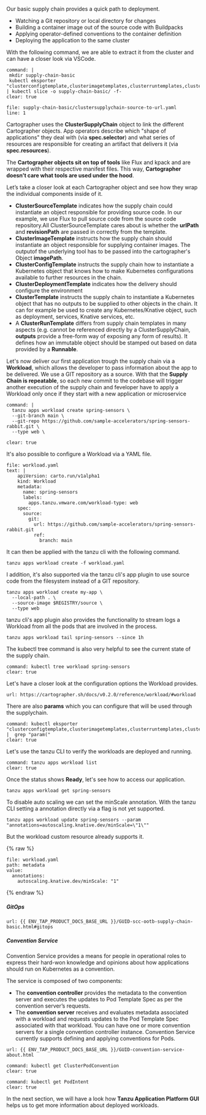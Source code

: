 Our basic supply chain provides a quick path to deployment.
- Watching a Git repository or local directory for changes
- Building a container image out of the source code with Buildpacks
- Applying operator-defined conventions to the container definition
- Deploying the application to the same cluster

With the following command, we are able to extract it from the cluster and can have a closer look via VSCode.
```terminal:execute
command: |
 mkdir supply-chain-basic
 kubectl eksporter "clusterconfigtemplate,clusterimagetemplates,clusterruntemplates,clustersourcetemplates,clustersupplychains,clustertemplates,clusterdelivery,ClusterDeploymentTemplate" | kubectl slice -o supply-chain-basic/ -f-
clear: true
```

```editor:open-file
file: supply-chain-basic/clustersupplychain-source-to-url.yaml
line: 1
```

Cartographer uses the **ClusterSupplyChain** object to link the different Cartographer objects. App operators describe which "shape of applications" they deal with (via **spec.selector**) and what series of resources are responsible for creating an artifact that delivers it (via **spec.resources**).

The **Cartographer objects sit on top of tools** like Flux and kpack and are wrapped with their respective manifest files. This way, **Cartographer doesn’t care what tools are used under the hood**.

Let’s take a closer look at each Cartographer object and see how they wrap the individual components inside of it.
- **ClusterSourceTemplate** indicates how the supply chain could instantiate an object responsible for providing source code. In our example, we use Flux to pull source code from the source code repository.All ClusterSourceTemplate cares about is whether the **urlPath** and **revisionPath** are passed in correctly from the template.
- **ClusterImageTemplate** instructs how the supply chain should instantiate an object responsible for supplying container images. The outputof the underlying tool has to be passed into the cartographer's Object **imagePath**.
- **ClusterConfigTemplate** instructs the supply chain how to instantiate a Kubernetes object that knows how to make Kubernetes configurations available to further resources in the chain.
- **ClusterDeploymentTemplate** indicates how the delivery should configure the environment
- **ClusterTemplate** instructs the supply chain to instantiate a Kubernetes object that has no outputs to be supplied to other objects in the chain. It can for example be used to create any Kubernetes/Knative object, such as deployment, services, Knative services, etc.
- A **ClusterRunTemplate** differs from supply chain templates in many aspects (e.g. cannot be referenced directly by a ClusterSupplyChain, **outputs** provide a free-form way of exposing any form of results). It defines how an immutable object should be stamped out based on data provided by a **Runnable**.

Let's now deliver our first application trough the supply chain via a **Workload**, which allows the developer to pass information about the app to be delivered. 
We use a GIT repository as a source. With that the **Supply Chain is repeatable**, so each new commit to the codebase will trigger another execution of the supply chain and feveloper have to apply a Workload only once if they start with a new application or microservice
```terminal:execute
command: |
  tanzu apps workload create spring-sensors \
  --git-branch main \
  --git-repo https://github.com/sample-accelerators/spring-sensors-rabbit.git \
  --type web \
 
clear: true
```

It's also possible to configure a Workload via a YAML file.
```editor:append-lines-to-file
file: workload.yaml
text: |
    apiVersion: carto.run/v1alpha1
    kind: Workload
    metadata:
      name: spring-sensors
      labels:
        apps.tanzu.vmware.com/workload-type: web
    spec:
      source:
        git:
          url: https://github.com/sample-accelerators/spring-sensors-rabbit.git
          ref:
            branch: main
```
It can then be applied with the tanzu cli with the following command.
```
tanzu apps workload create -f workload.yaml
```

I addition, it's also supported via the tanzu cli's app plugin to use source code from the filesystem instead of a GIT repository. 
```
tanzu apps workload create my-app \
  --local-path . \
  --source-image $REGISTRY/source \
  --type web
```

tanzu cli's app plugin also provides the functionality to stream logs a Workload from all the pods that are involved in the process.
```execute-2
tanzu apps workload tail spring-sensors --since 1h
```

The kubectl tree command is also very helpful to see the current state of the supply chain.
```terminal:execute
command: kubectl tree workload spring-sensors
clear: true
```

Let's have a closer look at the configuration options the Workload provides.
```dashboard:open-url
url: https://cartographer.sh/docs/v0.2.0/reference/workload/#workload
```

There are also **params** which you can configure that will be used through the supplychain.
```terminal:execute
command: kubectl eksporter "clusterconfigtemplate,clusterimagetemplates,clusterruntemplates,clustersourcetemplates,clustersupplychains,clustertemplates,clusterdelivery,ClusterDeploymentTemplate" |  grep "param("
clear: true
```

Let's use the tanzu CLI to verify the workloads are deployed and running. 
```terminal:execute
command: tanzu apps workload list
clear: true
```
Once the status shows **Ready**, let's see how to access our application.
```execute
tanzu apps workload get spring-sensors
```

To disable auto scaling we can set the minScale annotation. With the tanzu CLI setting a annotation directly via a flag is not yet supported.
```execute
tanzu apps workload update spring-sensors --param "annotations=autoscaling.knative.dev/minScale=\"1\""
```
But the workload custom resource already supports it.

{% raw %}
```editor:insert-value-into-yaml
file: workload.yaml
path: metadata
value:
  annotations:
    autoscaling.knative.dev/minScale: "1"
```
{% endraw %}
##### GitOps
```dashboard:open-url
url: {{ ENV_TAP_PRODUCT_DOCS_BASE_URL }}/GUID-scc-ootb-supply-chain-basic.html#gitops
```

##### Convention Service

Convention Service provides a means for people in operational roles to express their hard-won knowledge and opinions about how applications should run on Kubernetes as a convention. 

The service is composed of two components:
- The **convention controller** provides the metadata to the convention server and executes the updates to Pod Template Spec as per the convention server’s requests.
- The **convention server** receives and evaluates metadata associated with a workload and requests updates to the Pod Template Spec associated with that workload. You can have one or more convention servers for a single convention controller instance. Convention Service currently supports defining and applying conventions for Pods.

```dashboard:open-url
url: {{ ENV_TAP_PRODUCT_DOCS_BASE_URL }}/GUID-convention-service-about.html
```

```terminal:execute
command: kubectl get ClusterPodConvention
clear: true
```

```terminal:execute
command: kubectl get PodIntent
clear: true
```

In the next section, we will have a look how **Tanzu Application Platform GUI** helps us to get more information about deployed workloads.